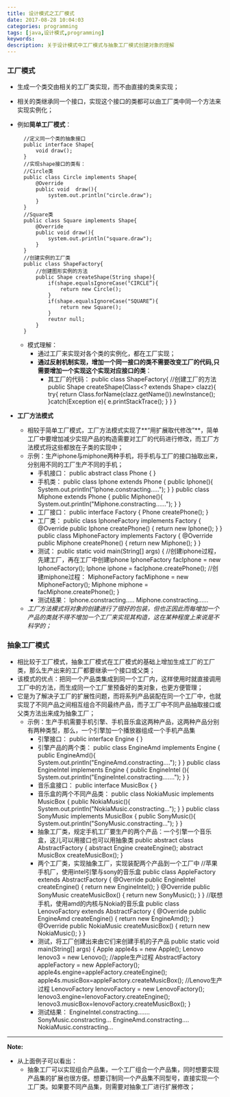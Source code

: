 ```yaml
---
title: 设计模式之工厂模式
date: 2017-08-28 10:04:03
categories: programming
tags: [java,设计模式,programming]
keywords: 
description: 关于设计模式中工厂模式与抽象工厂模式创建对象的理解
---
```


### 工厂模式 ###
- 生成一个类交由相关的工厂类实现，而不由直接的类来实现；
- 相关的类继承同一个接口，实现这个接口的类都可以由工厂类中同一个方法来实现实例化；
- 例如**简单工厂模式**：

		//定义同一个类的抽象接口
		public interface Shape{
			void draw();
		}
		//实现shape接口的类有：
		//Circle类
		public class Circle implements Shape{
			@Override
			public void  draw(){
				system.out.println("circle.draw");
			}
		}
		//Square类
		public class Square implements Shape{
			@Override
			public void draw(){
				system.out.println("square.draw");
			}
		}
		//创建实例的工厂类
		public class ShapeFactory{
			//创建图形实例的方法
			public Shape createShape(String shape){
				if(shape.equalsIgnoreCase("CIRCLE”){
					return new Circle();
				}
				if(shape.equalsIgnoreCase("SQUARE”){
					return new Square();
				}
				reutnr null;
			}
		}
	- 模式理解：
		- 通过工厂来实现对各个类的实例化，都在工厂实现；
		- **通过反射机制实现，增加一个同一接口的类不需要改变工厂的代码,只需要增加一个实现这个实现对应接口的类**：
			- 其工厂的代码：
					public class ShapeFactory{
						//创建工厂的方法
						public Shape createShape(Class<? extends Shape> clazz){
							try{
								return Class.forName(clazz.getName()).newInstance();
							}catch(Exception e){
								e.printStackTrace();
							}
						}
					}

- **工厂方法模式**
	- 相较于简单工厂模式，工厂方法模式实现了**“用扩展取代修改”**，简单工厂中要增加减少实现产品的构造需要对工厂的代码进行修改，而工厂方法模式将这些都放在子类的实现中；
	- 示例：生产iphone与miphone两种手机，将手机与工厂的接口抽取出来，分别用不同的工厂生产不同的手机；
		- 手机接口：
				public abstract class Phone {
				}
		- 手机类：
				public class Iphone extends Phone {
					public Iphone(){
						System.out.println("Iphone.constracting.....");
					}
				}
				public class Miphone extends Phone {
					public Miphone(){
						System.out.println("Miphone.constracting......");
					}
				}
		- 工厂接口：
				public interface Factory {
					Phone createPhone();
				}
		- 工厂类：
				public class IphoneFactory implements Factory {
					@Override
					public Iphone createPhone() {
						return new Iphone();
					}
				}
				public class MiphoneFactory implements Factory {
					@Override
					public Miphone createPhone() {
						return new Miphone();
					}
				}
		- 测试：
				public static void main(String[] args) {
					//创建iphone过程，先建工厂，再在工厂中创建iphone
					IphoneFactory facIphone = new IphoneFactory();
					Iphone iphone = facIphone.createPhone();
					//创建miphone过程：
					MiphoneFactory facMiphone = new MiphoneFactory();
					Miphone miphone = facMiphone.createPhone();
				}
		- 测试结果：
				Iphone.constracting.....
				Miphone.constracting......
	- *工厂方法模式将对象的创建进行了很好的包装，但也正因此而每增加一个产品的类就不得不增加一个工厂来实现其构造，这在某种程度上来说是不科学的；*

### 抽象工厂模式 ###
- 相比较于工厂模式，抽象工厂模式在工厂模式的基础上增加生成工厂的工厂类，那么生产出来的工厂都要继承一个接口或父类；
- 该模式的优点：把同一个产品类集成到同一个工厂内，这样使用时就直接调用工厂中的方法，而生成同一个工厂里预备好的类对象，也更方便管理；
- 它是为了解决子工厂的扩展性问题，而将系列产品装配在同一个工厂中，也就实现了不同产品之间相互组合不同最终产品，而子工厂中不同产品抽取接口或父类方法出来成为抽象工厂；
	- 示例：生产手机需要手机引擎、手机音乐盒这两种产品，这两种产品分别有两种类型，那么，一个引擎加一个播放器组成一个手机产品集
		- 引擎接口：
				public interface Engine {
				}
		- 引擎产品的两个类：
				public class EngineAmd implements Engine {
					public EngineAmd(){
						System.out.println("EngineAmd.constracting....");
					}
				}
				public class EngineIntel implements Engine {
					public EngineIntel (){
						System.out.println("EngineIntel.constracting.......");
					}
				}
		- 音乐盒接口：
				public interface MusicBox {
				}
		- 音乐盒的两个不同产品类：
				public class NokiaMusic implements MusicBox {
					public NokiaMusic(){
						System.out.println("NokiaMusic.constracting...");
					}
				}
				public class SonyMusic implements MusicBox {
					public SonyMusic(){
						System.out.println("SonyMusic.constracting...");
					}
				}
		- 抽象工厂类，规定手机工厂要生产的两个产品：一个引擎一个音乐盒，这儿可以用接口也可以用抽象类
				public abstract class AbstractFactory {
					abstract Engine createEngine();
					abstract MusicBox createMusicBox();
				}
		- 两个工厂类，实现抽象工厂，实现装配两个产品到一个工厂中
				//苹果手机厂，使用intel引擎与sony的音乐盒
				public class AppleFactory extends AbstractFactory {
					@Override
					public EngineIntel createEngine() {
						return new EngineIntel();
					}
					@Override
					public SonyMusic createMusicBox() {
						return new SonyMusic();
					}
				}
				//联想手机，使用amd的内核与Nokia的音乐盒
				public class LenovoFactory extends AbstractFactory {
					@Override
					public EngineAmd createEngine() {
						return new EngineAmd();
					}
					@Override
					public NokiaMusic createMusicBox() {
						return new NokiaMusic();
					}
				}
		- 测试，将工厂创建出来由它们来创建手机的子产品
				public static void main(String[] args) {
					Apple apple4s = new Apple();
					Lenovo lenovo3 = new Lenovo();
					//apple生产过程
					AbstractFactory appleFactory = new AppleFactory();
					apple4s.engine=appleFactory.createEngine();
					apple4s.musicBox=appleFactory.createMusicBox();
					//Lenovo生产过程
					LenovoFactory lenovoFactory = new LenovoFactory();
					lenovo3.engine=lenovoFactory.createEngine();
					lenovo3.musicBox=lenovoFactory.createMusicBox();
				}
		- 测试结果：
				EngineIntel.constracting.......
				SonyMusic.constracting...
				EngineAmd.constracting....
				NokiaMusic.constracting...
		

----------
**Note:**
- 从上面例子可以看出：
	- 抽象工厂可以实现组合产品集，一个工厂组合一个产品集，同时想要实现产品集的扩展也很方便。想要订制同一个产品集不同型号，直接实现一个工厂类。如果要不同产品集，则需要对抽象工厂进行扩展修改；